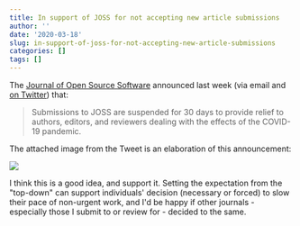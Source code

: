```yaml
---
title: In support of JOSS for not accepting new article submissions
author: ''
date: '2020-03-18'
slug: in-support-of-joss-for-not-accepting-new-article-submissions
categories: []
tags: []
---
```


The [Journal of Open Source Software](https://joss.theoj.org/) announced last week (via email and [on Twitter](https://twitter.com/JOSS_TheOJ/status/1238430728343433222)) that:

> Submissions to JOSS are suspended for 30 days to provide relief to authors, editors, and reviewers dealing with the effects of the COVID-19 pandemic.

The attached image from the Tweet is an elaboration of this announcement:

![](/post/2020-03-18-in-support-of-joss-for-not-accepting-new-article-submissions_files/ES_JN6wWkAAirsC.jpeg)

I think this is a good idea, and support it. Setting the expectation from the "top-down" can support individuals' decision (necessary or forced) to slow their pace of non-urgent work, and I'd be happy if other journals - especially those I submit to or review for - decided to the same.